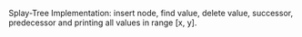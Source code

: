 Splay-Tree Implementation: insert node, find value, delete value, successor, predecessor and printing all values in range [x, y].
